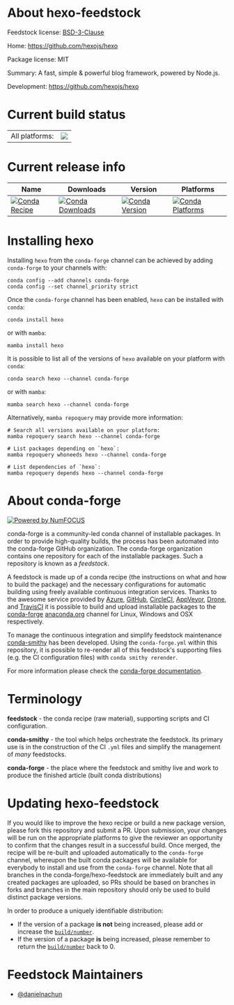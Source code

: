 About hexo-feedstock
====================

Feedstock license: [BSD-3-Clause](https://github.com/conda-forge/hexo-feedstock/blob/main/LICENSE.txt)

Home: https://github.com/hexojs/hexo

Package license: MIT

Summary: A fast, simple & powerful blog framework, powered by Node.js.

Development: https://github.com/hexojs/hexo

Current build status
====================


<table><tr><td>All platforms:</td>
    <td>
      <a href="https://dev.azure.com/conda-forge/feedstock-builds/_build/latest?definitionId=24325&branchName=main">
        <img src="https://dev.azure.com/conda-forge/feedstock-builds/_apis/build/status/hexo-feedstock?branchName=main">
      </a>
    </td>
  </tr>
</table>

Current release info
====================

| Name | Downloads | Version | Platforms |
| --- | --- | --- | --- |
| [![Conda Recipe](https://img.shields.io/badge/recipe-hexo-green.svg)](https://anaconda.org/conda-forge/hexo) | [![Conda Downloads](https://img.shields.io/conda/dn/conda-forge/hexo.svg)](https://anaconda.org/conda-forge/hexo) | [![Conda Version](https://img.shields.io/conda/vn/conda-forge/hexo.svg)](https://anaconda.org/conda-forge/hexo) | [![Conda Platforms](https://img.shields.io/conda/pn/conda-forge/hexo.svg)](https://anaconda.org/conda-forge/hexo) |

Installing hexo
===============

Installing `hexo` from the `conda-forge` channel can be achieved by adding `conda-forge` to your channels with:

```
conda config --add channels conda-forge
conda config --set channel_priority strict
```

Once the `conda-forge` channel has been enabled, `hexo` can be installed with `conda`:

```
conda install hexo
```

or with `mamba`:

```
mamba install hexo
```

It is possible to list all of the versions of `hexo` available on your platform with `conda`:

```
conda search hexo --channel conda-forge
```

or with `mamba`:

```
mamba search hexo --channel conda-forge
```

Alternatively, `mamba repoquery` may provide more information:

```
# Search all versions available on your platform:
mamba repoquery search hexo --channel conda-forge

# List packages depending on `hexo`:
mamba repoquery whoneeds hexo --channel conda-forge

# List dependencies of `hexo`:
mamba repoquery depends hexo --channel conda-forge
```


About conda-forge
=================

[![Powered by
NumFOCUS](https://img.shields.io/badge/powered%20by-NumFOCUS-orange.svg?style=flat&colorA=E1523D&colorB=007D8A)](https://numfocus.org)

conda-forge is a community-led conda channel of installable packages.
In order to provide high-quality builds, the process has been automated into the
conda-forge GitHub organization. The conda-forge organization contains one repository
for each of the installable packages. Such a repository is known as a *feedstock*.

A feedstock is made up of a conda recipe (the instructions on what and how to build
the package) and the necessary configurations for automatic building using freely
available continuous integration services. Thanks to the awesome service provided by
[Azure](https://azure.microsoft.com/en-us/services/devops/), [GitHub](https://github.com/),
[CircleCI](https://circleci.com/), [AppVeyor](https://www.appveyor.com/),
[Drone](https://cloud.drone.io/welcome), and [TravisCI](https://travis-ci.com/)
it is possible to build and upload installable packages to the
[conda-forge](https://anaconda.org/conda-forge) [anaconda.org](https://anaconda.org/)
channel for Linux, Windows and OSX respectively.

To manage the continuous integration and simplify feedstock maintenance
[conda-smithy](https://github.com/conda-forge/conda-smithy) has been developed.
Using the ``conda-forge.yml`` within this repository, it is possible to re-render all of
this feedstock's supporting files (e.g. the CI configuration files) with ``conda smithy rerender``.

For more information please check the [conda-forge documentation](https://conda-forge.org/docs/).

Terminology
===========

**feedstock** - the conda recipe (raw material), supporting scripts and CI configuration.

**conda-smithy** - the tool which helps orchestrate the feedstock.
                   Its primary use is in the construction of the CI ``.yml`` files
                   and simplify the management of *many* feedstocks.

**conda-forge** - the place where the feedstock and smithy live and work to
                  produce the finished article (built conda distributions)


Updating hexo-feedstock
=======================

If you would like to improve the hexo recipe or build a new
package version, please fork this repository and submit a PR. Upon submission,
your changes will be run on the appropriate platforms to give the reviewer an
opportunity to confirm that the changes result in a successful build. Once
merged, the recipe will be re-built and uploaded automatically to the
`conda-forge` channel, whereupon the built conda packages will be available for
everybody to install and use from the `conda-forge` channel.
Note that all branches in the conda-forge/hexo-feedstock are
immediately built and any created packages are uploaded, so PRs should be based
on branches in forks and branches in the main repository should only be used to
build distinct package versions.

In order to produce a uniquely identifiable distribution:
 * If the version of a package **is not** being increased, please add or increase
   the [``build/number``](https://docs.conda.io/projects/conda-build/en/latest/resources/define-metadata.html#build-number-and-string).
 * If the version of a package **is** being increased, please remember to return
   the [``build/number``](https://docs.conda.io/projects/conda-build/en/latest/resources/define-metadata.html#build-number-and-string)
   back to 0.

Feedstock Maintainers
=====================

* [@danielnachun](https://github.com/danielnachun/)

